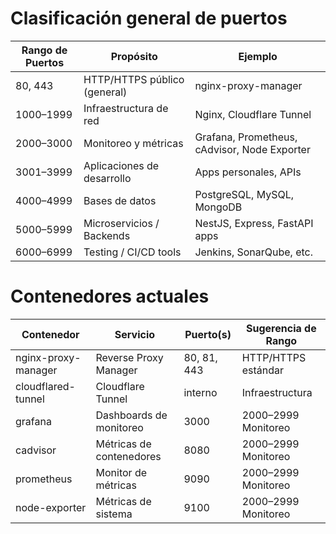# Clasificación general de puertos

| Rango de Puertos | Propósito                  | Ejemplo                             |
|------------------|-----------------------------|-------------------------------------|
| 80, 443          | HTTP/HTTPS público (general) | nginx-proxy-manager                 |
| 1000–1999        | Infraestructura de red      | Nginx, Cloudflare Tunnel            |
| 2000–3000        | Monitoreo y métricas        | Grafana, Prometheus, cAdvisor, Node Exporter |
| 3001–3999        | Aplicaciones de desarrollo  | Apps personales, APIs               |
| 4000–4999        | Bases de datos              | PostgreSQL, MySQL, MongoDB          |
| 5000–5999        | Microservicios / Backends   | NestJS, Express, FastAPI apps       |
| 6000–6999        | Testing / CI/CD tools       | Jenkins, SonarQube, etc.            |

# Contenedores actuales

| Contenedor           | Servicio                 | Puerto(s) | Sugerencia de Rango       |
|-----------------------|---------------------------|-----------|---------------------------|
| nginx-proxy-manager   | Reverse Proxy Manager     | 80, 81, 443 | HTTP/HTTPS estándar      |
| cloudflared-tunnel    | Cloudflare Tunnel         | interno   | Infraestructura           |
| grafana               | Dashboards de monitoreo   | 3000      | 2000–2999 Monitoreo        |
| cadvisor              | Métricas de contenedores  | 8080      | 2000–2999 Monitoreo        |
| prometheus            | Monitor de métricas       | 9090      | 2000–2999 Monitoreo        |
| node-exporter         | Métricas de sistema       | 9100      | 2000–2999 Monitoreo        |
